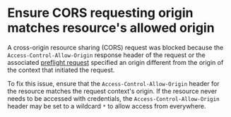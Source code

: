 # Ensure CORS requesting origin matches resource's allowed origin

A cross-origin resource sharing (CORS) request was blocked because the `Access-Control-Allow-Origin` response header of the request or the associated [preflight request](issueCorsPreflightRequest) specified an origin different from the origin of the context that initiated the request.

To fix this issue, ensure that the `Access-Control-Allow-Origin` header for the resource matches the request context's origin.
If the resource never needs to be accessed with credentials, the `Access-Control-Allow-Origin` header may be set to a wildcard `*` to allow access from everywhere.
